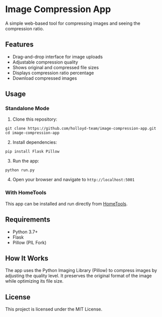 # Image Compression App

A simple web-based tool for compressing images and seeing the compression ratio.

## Features

- Drag-and-drop interface for image uploads
- Adjustable compression quality
- Shows original and compressed file sizes
- Displays compression ratio percentage
- Download compressed images

## Usage

### Standalone Mode

1. Clone this repository:
```
git clone https://github.com/holloyd-team/image-compression-app.git
cd image-compression-app
```

2. Install dependencies:
```
pip install Flask Pillow
```

3. Run the app:
```
python run.py
```

4. Open your browser and navigate to `http://localhost:5001`

### With HomeTools

This app can be installed and run directly from [HomeTools](https://github.com/holloyd-team/HomeTools).

## Requirements

- Python 3.7+
- Flask
- Pillow (PIL Fork)

## How It Works

The app uses the Python Imaging Library (Pillow) to compress images by adjusting the quality level. It preserves the original format of the image while optimizing its file size.

## License

This project is licensed under the MIT License. 